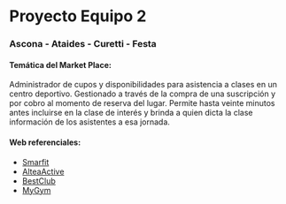 #  Proyecto Equipo 2
### Ascona - Ataides -  Curetti - Festa ###

#### Temática del Market Place:
Administrador de cupos y disponibilidades para asistencia a clases en un centro deportivo. Gestionado a través de la compra de una suscripción y por cobro al momento de reserva del lugar.
Permite hasta veinte minutos antes incluirse en la clase de interés y brinda a quien dicta la clase información de los asistentes a esa jornada.

#### Web referenciales:

- [Smarfit](https://www.smartfit.com.ar/)
- [AlteaActive](https://alteaactive.com/toronto/)
- [BestClub](https://bestclub.com.ar/)
- [MyGym](https://www.mygym.com.ar/)



